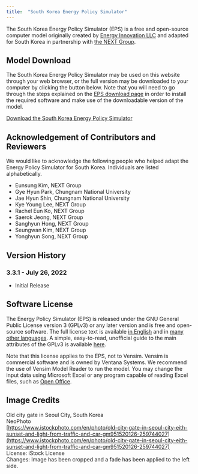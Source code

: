 ```yaml
---
title:  "South Korea Energy Policy Simulator"
---
```


The South Korea Energy Policy Simulator (EPS) is a free and open-source computer model originally created by [Energy Innovation LLC](https://energyinnovation.org/) and adapted for South Korea in partnership with [the NEXT Group](http://m.nextgroup.or.kr/).

## Model Download

The South Korea Energy Policy Simulator may be used on this website through your web browser, or the full version may be downloaded to your computer by clicking the button below.  Note that you will need to go through the steps explained on the [EPS download page](download) in order to install the required software and make use of the downloadable version of the model.

<p><a href="https://github.com/EnergyInnovation/eps-southkorea/archive/3.3.1.zip" class="btn">Download the South Korea Energy Policy Simulator</a></p>

## Acknowledgement of Contributors and Reviewers
We would like to acknowledge the following people who helped adapt the Energy Policy Simulator for South Korea.  Individuals are listed alphabetically.

* Eunsung Kim, NEXT Group
* Gye Hyun Park, Chungnam National University
* Jae Hyun Shin, Chungnam National University
* Kye Young Lee, NEXT Group
* Rachel Eun Ko, NEXT Group
* Saerok Jeong, NEXT Group
* Sanghyun Hong, NEXT Group
* Seungwan Kim, NEXT Group
* Yonghyun Song, NEXT Group

## Version History

### **3.3.1 - July 26, 2022**

* Initial Release

## Software License

The Energy Policy Simulator (EPS) is released under the GNU General Public License version 3 (GPLv3) or any later version and is free and open-source software.  The full license text is available [in English](http://www.gnu.org/licenses/gpl-3.0.en.html) and in [many other languages](http://www.gnu.org/licenses/translations.html).  A simple, easy-to-read, unofficial guide to the main attributes of the GPLv3 is available <a href="https://tldrlegal.com/license/gnu-general-public-license-v3-(gpl-3)">here</a>.

Note that this license applies to the EPS, not to Vensim.  Vensim is commercial software and is owned by Ventana Systems.  We recommend the use of Vensim Model Reader to run the model.  You may change the input data using Microsoft Excel or any program capable of reading Excel files, such as [Open Office](https://www.openoffice.org/).

## Image Credits
Old city gate in Seoul City, South Korea<br/>
NeoPhoto<br/>
[https://www.istockphoto.com/en/photo/old-city-gate-in-seoul-city-eith-sunset-and-light-from-traffic-and-car-gm951520126-259744027](https://www.istockphoto.com/en/photo/old-city-gate-in-seoul-city-eith-sunset-and-light-from-traffic-and-car-gm951520126-259744027)<br/>
License: iStock License<br/>
Changes: Image has been cropped and a fade has been applied to the left side.<br/>
